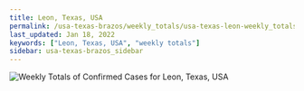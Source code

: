 ```yaml
---
title: Leon, Texas, USA
permalink: /usa-texas-brazos/weekly_totals/usa-texas-leon-weekly_totals.html
last_updated: Jan 18, 2022
keywords: ["Leon, Texas, USA", "weekly totals"]
sidebar: usa-texas-brazos_sidebar
---
```


![Weekly Totals of Confirmed Cases for Leon, Texas, USA](/covid_tracker/images/graphs/usa-texas-leon-weekly_totals_graph.png)
